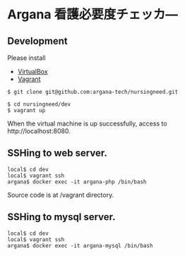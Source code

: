 # Argana 看護必要度チェッカ―

## Development

Please install  
* [VirtualBox](https://www.virtualbox.org/)
* [Vagrant](https://www.vagrantup.com/)


```
$ git clone git@github.com:argana-tech/nursingneed.git

$ cd nursingneed/dev
$ vagrant up
```

When the virtual machine is up successfully, access to http://localhost:8080.

## SSHing to web server.

```
local$ cd dev
local$ vagrant ssh
argana$ docker exec -it argana-php /bin/bash
```

Source code is at /vagrant directory.


## SSHing to mysql server.

```
local$ cd dev
local$ vagrant ssh
argana$ docker exec -it argana-mysql /bin/bash
```
